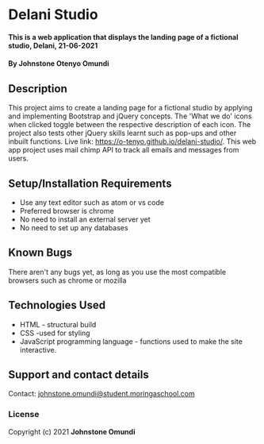 # Delani Studio
#### This is a web application that displays the landing page of a fictional studio, Delani, 21-06-2021
#### By **Johnstone Otenyo Omundi**
## Description
This project aims to create a landing page for a fictional studio by applying and implementing Bootstrap and jQuery concepts. The 'What we do'  icons when clicked toggle between the respective description of each icon. The project also tests other jQuery skills learnt such as pop-ups and other inbuilt functions. 
Live link: https://o-tenyo.github.io/delani-studio/. This web app project uses mail chimp API to track all emails and messages from users. 
## Setup/Installation Requirements
* Use any text editor such as atom or vs code
* Preferred browser is chrome
* No need to install an external server yet
* No need to set up any databases
## Known Bugs
There aren't any bugs yet, as long as you use the most compatible browsers such as chrome or mozilla
## Technologies Used
* HTML - structural build
* CSS -used for styling
* JavaScript programming language - functions used to make the site interactive. 

## Support and contact details
Contact: johnstone.omundi@student.moringaschool.com
### License
Copyright (c) 2021 **Johnstone Omundi**